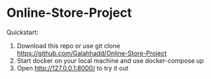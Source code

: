 # Online-Store-Project

Quickstart:

1. Download this repo or use git clone https://github.com/Galahhadd/Online-Store-Project
2. Start docker on your local machine and use docker-compose up
3. Open http://127.0.0.1:8000/ to try it out



